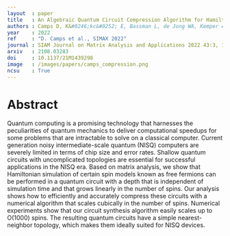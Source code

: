 ```yaml
---
layout  : paper
title   : An Algebraic Quantum Circuit Compression Algorithm for Hamiltonian Simulation
authors : Camps D, K&#0246;kc&#0252; E, Bassman L, de Jong WA, Kemper AF, Van Beeumen R
year    : 2022
ref     : "D. Camps et al., SIMAX 2022"
journal : SIAM Journal on Matrix Analysis and Applications 2022 43:3, 1084-1108 
arxiv   : 2108.03283
doi     : 10.1137/21M1439298
image   : /images/papers/camps_compression.png
ncsu    : True
---
```


# Abstract
Quantum computing is a promising technology that harnesses the peculiarities of quantum mechanics to deliver computational speedups for some problems that are intractable to solve on a classical computer. Current generation noisy intermediate-scale quantum (NISQ) computers are severely limited in terms of chip size and error rates. Shallow quantum circuits with uncomplicated topologies are essential for successful applications in the NISQ era. Based on matrix analysis, we show that Hamiltonian simulation of certain spin models known as free fermions can be performed in a quantum circuit with a depth that is independent of simulation time and that grows linearly in the number of spins. Our analysis shows how to efficiently and accurately compress these circuits with a numerical algorithm that scales cubically in the number of spins. Numerical experiments show that our circuit synthesis algorithm easily scales up to O(1000) spins. The resulting quantum circuits have a simple nearest-neighbor topology, which makes them ideally suited for NISQ devices. 
